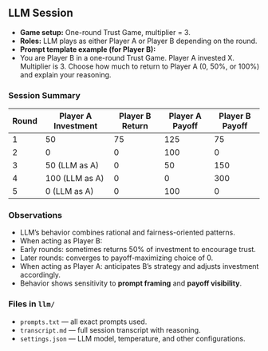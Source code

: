 ## LLM Session

- **Game setup:** One-round Trust Game, multiplier = 3.  
- **Roles:** LLM plays as either Player A or Player B depending on the round.  
- **Prompt template example (for Player B):**
- You are Player B in a one-round Trust Game.
Player A invested X.
Multiplier is 3.
Choose how much to return to Player A (0, 50%, or 100%) and explain your reasoning.

### Session Summary
| Round | Player A Investment | Player B Return | Player A Payoff | Player B Payoff |
|-------|-------------------|----------------|----------------|----------------|
| 1     | 50                | 75             | 125            | 75             |
| 2     | 0                 | 0              | 100            | 0              |
| 3     | 50 (LLM as A)     | 0              | 50             | 150            |
| 4     | 100 (LLM as A)    | 0              | 0              | 300            |
| 5     | 0 (LLM as A)      | 0              | 100            | 0              |

### Observations
- LLM’s behavior combines rational and fairness-oriented patterns.  
- When acting as Player B:
- Early rounds: sometimes returns 50% of investment to encourage trust.  
- Later rounds: converges to payoff-maximizing choice of 0.  
- When acting as Player A: anticipates B’s strategy and adjusts investment accordingly.  
- Behavior shows sensitivity to **prompt framing** and **payoff visibility**.  

### Files in `llm/`
- `prompts.txt` — all exact prompts used.  
- `transcript.md` — full session transcript with reasoning.  
- `settings.json` — LLM model, temperature, and other configurations.


